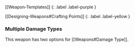 
[[Weapon-Templates]]
{: .label .label-purple }

[[Designing-Weapons#Crafting Points]]
{: .label .label-yellow }

### Multiple Damage Types
This weapon has two options for [[Weapons#Damage Type]].